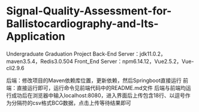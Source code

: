 # Signal-Quality-Assessment-for-Ballistocardiography-and-Its-Application
Undergraduate Graduation Project
Back-End Server：jdk11.0.2，maven3.5.4，Redis3.0.504
Front_End Server：npm6.14.12，Vue2.5.2，Vue-cli2.9.6

后端：修改项目的Maven依赖库位置，更新依赖，然后Springboot直接运行
前端：直接运行即可，运行命令见前端代码中的README.md文件
后端与前端均运行成功后在浏览器中输入localhost:8080，进入界面后上传包含18行、以逗号作为分隔符的csv格式BCG数据，点击上传等待结果即可

